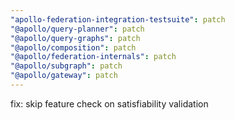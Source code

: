 ```yaml
---
"apollo-federation-integration-testsuite": patch
"@apollo/query-planner": patch
"@apollo/query-graphs": patch
"@apollo/composition": patch
"@apollo/federation-internals": patch
"@apollo/subgraph": patch
"@apollo/gateway": patch
---
```


fix: skip feature check on satisfiability validation

